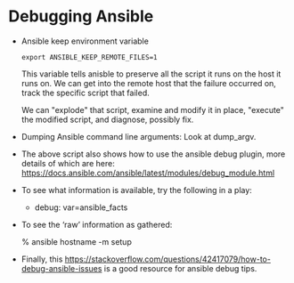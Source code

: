 # Debugging Ansible

-   Ansible keep environment variable
    ```
    export ANSIBLE_KEEP_REMOTE_FILES=1
    ```
    This variable tells anisble to preserve all the script it runs on the host it runs on.  We can get into the remote host that the failure occurred on, track the specific script that failed.
    
    We can "explode" that script, examine and modify it in place, "execute" the modified script, and diagnose, possibly fix.
    
-   Dumping Ansible command line arguments:
    Look at dump_argv.
    
- The above script also shows how to use the ansible debug plugin, more details of which are here:  https://docs.ansible.com/ansible/latest/modules/debug_module.html

- To see what information is available, try the following in a play:

  - debug: var=ansible_facts

- To see the ‘raw’ information as gathered:

  % ansible hostname -m setup


- Finally, this
  https://stackoverflow.com/questions/42417079/how-to-debug-ansible-issues
  is a good resource for ansible debug tips.
